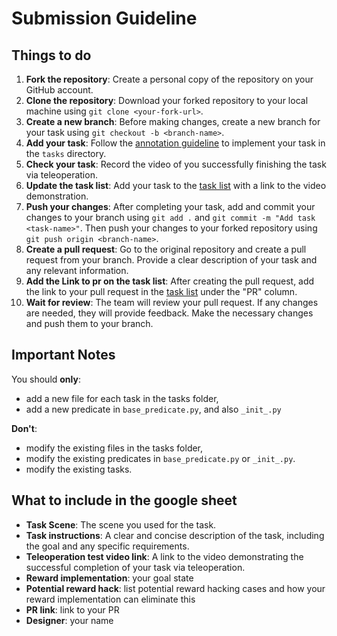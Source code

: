 # Submission Guideline
## Things to do
1. **Fork the repository**: Create a personal copy of the repository on your GitHub account.
2. **Clone the repository**: Download your forked repository to your local machine using `git clone <your-fork-url>`.
3. **Create a new branch**: Before making changes, create a new branch for your task using `git checkout -b <branch-name>`.
4. **Add your task**: Follow the [annotation guideline](./docs/annotation_guideline.md) to implement your task in the `tasks` directory.
5. **Check your task**: Record the video of you successfully finishing the task via teleoperation.
6. **Update the task list**: Add your task to the [task list](https://docs.google.com/spreadsheets/d/1ElB9GhiSfXJpvrUI0Efa5lJglc_rO-LLGUUT_vosmoQ/edit?gid=0#gid=0) with a link to the video demonstration.
7. **Push your changes**: After completing your task, add and commit your changes to your branch using `git add .` and `git commit -m "Add task <task-name>"`. Then push your changes to your forked repository using `git push origin <branch-name>`.
8. **Create a pull request**: Go to the original repository and create a pull request from your branch. Provide a clear description of your task and any relevant information.
9. **Add the Link to pr on the task list**: After creating the pull request, add the link to your pull request in the [task list](https://docs.google.com/spreadsheets/d/1ElB9GhiSfXJpvrUI0Efa5lJglc_rO-LLGUUT_vosmoQ/edit?gid=0#gid=0) under the "PR" column.
10. **Wait for review**: The team will review your pull request. If any changes are needed, they will provide feedback. Make the necessary changes and push them to your branch.

## Important Notes
You should **only**:
- add a new file for each task in the tasks folder,
- add a new predicate in `base_predicate.py`, and also `_init_.py`

**Don't**:
- modify the existing files in the tasks folder,
- modify the existing predicates in `base_predicate.py` or `_init_.py`.
- modify the existing tasks.

## What to include in the google sheet
- **Task Scene**: The scene you used for the task.
- **Task instructions**: A clear and concise description of the task, including the goal and any specific requirements.
- **Teleoperation test video link**: A link to the video demonstrating the successful completion of your task via teleoperation.
- **Reward implementation**: your goal state
- **Potential reward hack**: list potential reward hacking cases and how your reward implementation can eliminate this
- **PR link**: link to your PR
- **Designer**: your name
